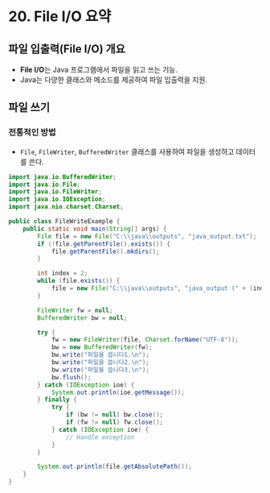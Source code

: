 # 20. File I/O 요약

## 파일 입출력(File I/O) 개요
- **File I/O**는 Java 프로그램에서 파일을 읽고 쓰는 기능.
- Java는 다양한 클래스와 메소드를 제공하여 파일 입출력을 지원.

## 파일 쓰기
### 전통적인 방법
- `File`, `FileWriter`, `BufferedWriter` 클래스를 사용하여 파일을 생성하고 데이터를 쓴다.

```java
import java.io.BufferedWriter;
import java.io.File;
import java.io.FileWriter;
import java.io.IOException;
import java.nio.charset.Charset;

public class FileWriteExample {
    public static void main(String[] args) {
        File file = new File("C:\\java\\outputs", "java_output.txt");
        if (!file.getParentFile().exists()) {
            file.getParentFile().mkdirs();
        }

        int index = 2;
        while (file.exists()) {
            file = new File("C:\\java\\outputs", "java_output (" + (index++) + ").txt");
        }

        FileWriter fw = null;
        BufferedWriter bw = null;

        try {
            fw = new FileWriter(file, Charset.forName("UTF-8"));
            bw = new BufferedWriter(fw);
            bw.write("파일을 씁니다1.\n");
            bw.write("파일을 씁니다2.\n");
            bw.write("파일을 씁니다3.\n");
            bw.flush();
        } catch (IOException ioe) {
            System.out.println(ioe.getMessage());
        } finally {
            try {
                if (bw != null) bw.close();
                if (fw != null) fw.close();
            } catch (IOException ioe) {
                // Handle exception
            }
        }

        System.out.println(file.getAbsolutePath());
    }
}
```
